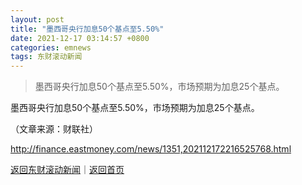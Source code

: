 ```yaml
---
layout: post
title: "墨西哥央行加息50个基点至5.50%"
date: 2021-12-17 03:14:57 +0800
categories: emnews
tags: 东财滚动新闻
---
```

> 墨西哥央行加息50个基点至5.50%，市场预期为加息25个基点。

<p>墨西哥央行加息50个基点至5.50%，市场预期为加息25个基点。</p><p class="em_media">（文章来源：财联社）</p>

<http://finance.eastmoney.com/news/1351,202112172216525768.html>

[返回东财滚动新闻](//finews.withounder.com/emnews/)｜[返回首页](//finews.withounder.com/)